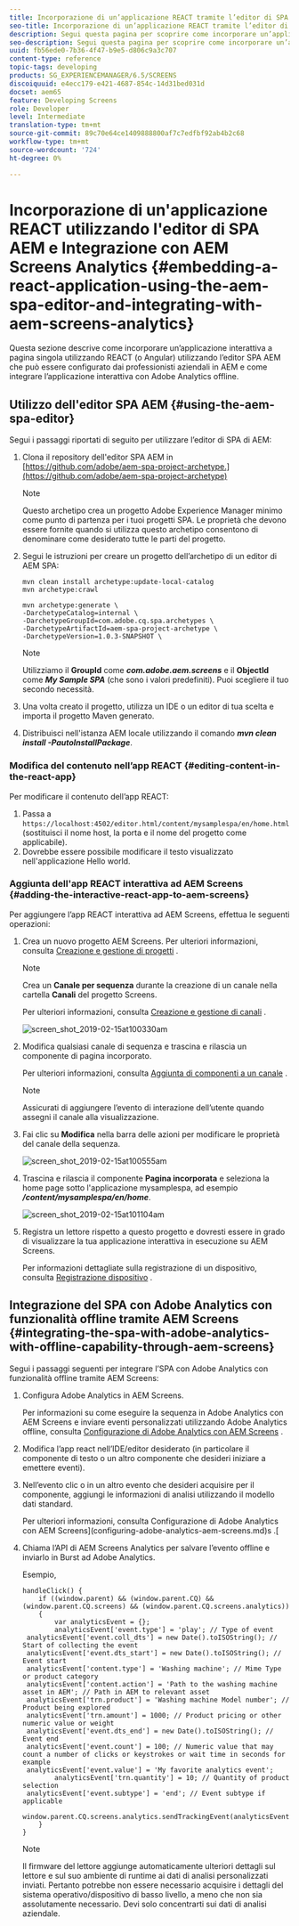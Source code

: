 ```yaml
---
title: Incorporazione di un’applicazione REACT tramite l’editor di SPA AEM e Integrazione con AEM Screens Analytics
seo-title: Incorporazione di un’applicazione REACT tramite l’editor di SPA AEM e Integrazione con AEM Screens Analytics
description: Segui questa pagina per scoprire come incorporare un’applicazione interattiva a pagina singola utilizzando REACT (o Angular) utilizzando l’editor SPA AEM che può essere configurato dai professionisti del business in AEM e come integrare l’applicazione interattiva con Adobe Analytics offline.
seo-description: Segui questa pagina per scoprire come incorporare un’applicazione interattiva a pagina singola utilizzando REACT (o Angular) utilizzando l’editor SPA AEM che può essere configurato dai professionisti del business in AEM e come integrare l’applicazione interattiva con Adobe Analytics offline.
uuid: fb56ede0-7b36-4f47-b9e5-d806c9a3c707
content-type: reference
topic-tags: developing
products: SG_EXPERIENCEMANAGER/6.5/SCREENS
discoiquuid: e4ecc179-e421-4687-854c-14d31bed031d
docset: aem65
feature: Developing Screens
role: Developer
level: Intermediate
translation-type: tm+mt
source-git-commit: 89c70e64ce1409888800af7c7edfbf92ab4b2c68
workflow-type: tm+mt
source-wordcount: '724'
ht-degree: 0%

---
```



# Incorporazione di un&#39;applicazione REACT utilizzando l&#39;editor di SPA AEM e Integrazione con AEM Screens Analytics {#embedding-a-react-application-using-the-aem-spa-editor-and-integrating-with-aem-screens-analytics}

Questa sezione descrive come incorporare un’applicazione interattiva a pagina singola utilizzando REACT (o Angular) utilizzando l’editor SPA AEM che può essere configurato dai professionisti aziendali in AEM e come integrare l’applicazione interattiva con Adobe Analytics offline.

## Utilizzo dell&#39;editor SPA AEM {#using-the-aem-spa-editor}

Segui i passaggi riportati di seguito per utilizzare l’editor di SPA di AEM:

1. Clona il repository dell&#39;editor SPA AEM in [https://github.com/adobe/aem-spa-project-archetype.](https://github.com/adobe/aem-spa-project-archetype)

   >[!NOTE]
   >
   >Questo archetipo crea un progetto Adobe Experience Manager minimo come punto di partenza per i tuoi progetti SPA. Le proprietà che devono essere fornite quando si utilizza questo archetipo consentono di denominare come desiderato tutte le parti del progetto.

1. Segui le istruzioni per creare un progetto dell’archetipo di un editor di AEM SPA:

   ```
   mvn clean install archetype:update-local-catalog
   mvn archetype:crawl
   
   mvn archetype:generate \
   -DarchetypeCatalog=internal \
   -DarchetypeGroupId=com.adobe.cq.spa.archetypes \
   -DarchetypeArtifactId=aem-spa-project-archetype \
   -DarchetypeVersion=1.0.3-SNAPSHOT \
   ```

   >[!NOTE]
   >
   >Utilizziamo il **GroupId** come ***com.adobe.aem.screens*** e il **ObjectId** come ***My Sample SPA*** (che sono i valori predefiniti). Puoi scegliere il tuo secondo necessità.

1. Una volta creato il progetto, utilizza un IDE o un editor di tua scelta e importa il progetto Maven generato.
1. Distribuisci nell&#39;istanza AEM locale utilizzando il comando ***mvn clean install -PautoInstallPackage***.

### Modifica del contenuto nell’app REACT {#editing-content-in-the-react-app}

Per modificare il contenuto dell’app REACT:

1. Passa a `https://localhost:4502/editor.html/content/mysamplespa/en/home.html` (sostituisci il nome host, la porta e il nome del progetto come applicabile).
1. Dovrebbe essere possibile modificare il testo visualizzato nell&#39;applicazione Hello world.

### Aggiunta dell&#39;app REACT interattiva ad AEM Screens {#adding-the-interactive-react-app-to-aem-screens}

Per aggiungere l’app REACT interattiva ad AEM Screens, effettua le seguenti operazioni:

1. Crea un nuovo progetto AEM Screens. Per ulteriori informazioni, consulta [Creazione e gestione di progetti](creating-a-screens-project.md) .

   >[!NOTE]
   >
   >Crea un **Canale per sequenza** durante la creazione di un canale nella cartella **Canali** del progetto Screens.
   >
   >
   >Per ulteriori informazioni, consulta [Creazione e gestione di canali](managing-channels.md) .

   ![screen_shot_2019-02-15at100330am](assets/screen_shot_2019-02-15at100330am.png)

1. Modifica qualsiasi canale di sequenza e trascina e rilascia un componente di pagina incorporato.

   Per ulteriori informazioni, consulta [Aggiunta di componenti a un canale](adding-components-to-a-channel.md) .

   >[!NOTE]
   >
   >Assicurati di aggiungere l’evento di interazione dell’utente quando assegni il canale alla visualizzazione.

1. Fai clic su **Modifica** nella barra delle azioni per modificare le proprietà del canale della sequenza.

   ![screen_shot_2019-02-15at100555am](assets/screen_shot_2019-02-15at100555am.png)

1. Trascina e rilascia il componente **Pagina incorporata** e seleziona la home page sotto l&#39;applicazione mysamplespa, ad esempio ***/content/mysamplespa/en/home***.

   ![screen_shot_2019-02-15at101104am](assets/screen_shot_2019-02-15at101104am.png)

1. Registra un lettore rispetto a questo progetto e dovresti essere in grado di visualizzare la tua applicazione interattiva in esecuzione su AEM Screens.

   Per informazioni dettagliate sulla registrazione di un dispositivo, consulta [Registrazione dispositivo](device-registration.md) .

## Integrazione del SPA con Adobe Analytics con funzionalità offline tramite AEM Screens {#integrating-the-spa-with-adobe-analytics-with-offline-capability-through-aem-screens}

Segui i passaggi seguenti per integrare l’SPA con Adobe Analytics con funzionalità offline tramite AEM Screens:

1. Configura Adobe Analytics in AEM Screens.

   Per informazioni su come eseguire la sequenza in Adobe Analytics con AEM Screens e inviare eventi personalizzati utilizzando Adobe Analytics offline, consulta [Configurazione di Adobe Analytics con AEM Screens](configuring-adobe-analytics-aem-screens.md) .

1. Modifica l’app react nell’IDE/editor desiderato (in particolare il componente di testo o un altro componente che desideri iniziare a emettere eventi).
1. Nell’evento clic o in un altro evento che desideri acquisire per il componente, aggiungi le informazioni di analisi utilizzando il modello dati standard.

   Per ulteriori informazioni, consulta Configurazione di Adobe Analytics con AEM Screens](configuring-adobe-analytics-aem-screens.md)s .[

1. Chiama l’API di AEM Screens Analytics per salvare l’evento offline e inviarlo in Burst ad Adobe Analytics.

   Esempio,

   ```
   handleClick() {
       if ((window.parent) && (window.parent.CQ) && (window.parent.CQ.screens) && (window.parent.CQ.screens.analytics))
       {
           var analyticsEvent = {};
           analyticsEvent['event.type'] = 'play'; // Type of event
    analyticsEvent['event.coll_dts'] = new Date().toISOString(); // Start of collecting the event
    analyticsEvent['event.dts_start'] = new Date().toISOString(); // Event start
    analyticsEvent['content.type'] = 'Washing machine'; // Mime Type or product category
    analyticsEvent['content.action'] = 'Path to the washing machine asset in AEM'; // Path in AEM to relevant asset
    analyticsEvent['trn.product'] = 'Washing machine Model number'; // Product being explored
    analyticsEvent['trn.amount'] = 1000; // Product pricing or other numeric value or weight
    analyticsEvent['event.dts_end'] = new Date().toISOString(); // Event end
    analyticsEvent['event.count'] = 100; // Numeric value that may count a number of clicks or keystrokes or wait time in seconds for example
    analyticsEvent['event.value'] = 'My favorite analytics event';
           analyticsEvent['trn.quantity'] = 10; // Quantity of product selection
    analyticsEvent['event.subtype'] = 'end'; // Event subtype if applicable
    window.parent.CQ.screens.analytics.sendTrackingEvent(analyticsEvent);
       }
   }
   ```

   >[!NOTE]
   >
   >Il firmware del lettore aggiunge automaticamente ulteriori dettagli sul lettore e sul suo ambiente di runtime ai dati di analisi personalizzati inviati. Pertanto potrebbe non essere necessario acquisire i dettagli del sistema operativo/dispositivo di basso livello, a meno che non sia assolutamente necessario. Devi solo concentrarti sui dati di analisi aziendale.

